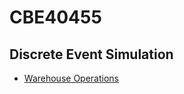 CBE40455
========

## Discrete Event Simulation

* [Warehouse Operations](http://nbviewer.ipython.org/github/jckantor/CBE40455/blob/master/notebooks/Warehouse%20Operations.ipynb)
